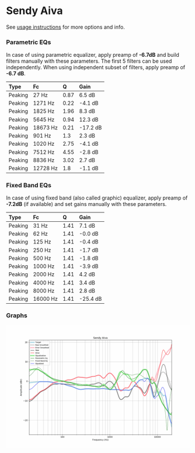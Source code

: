 # Sendy Aiva
See [usage instructions](https://github.com/jaakkopasanen/AutoEq#usage) for more options and info.

### Parametric EQs
In case of using parametric equalizer, apply preamp of **-6.7dB** and build filters manually
with these parameters. The first 5 filters can be used independently.
When using independent subset of filters, apply preamp of **-6.7 dB**.

| Type    | Fc       |    Q | Gain     |
|:--------|:---------|:-----|:---------|
| Peaking | 27 Hz    | 0.87 | 6.5 dB   |
| Peaking | 1271 Hz  | 0.22 | -4.1 dB  |
| Peaking | 1825 Hz  | 1.96 | 8.3 dB   |
| Peaking | 5645 Hz  | 0.94 | 12.3 dB  |
| Peaking | 18673 Hz | 0.21 | -17.2 dB |
| Peaking | 901 Hz   | 1.3  | 2.3 dB   |
| Peaking | 1020 Hz  | 2.75 | -4.1 dB  |
| Peaking | 7512 Hz  | 4.55 | -2.8 dB  |
| Peaking | 8836 Hz  | 3.02 | 2.7 dB   |
| Peaking | 12728 Hz | 1.8  | -1.1 dB  |

### Fixed Band EQs
In case of using fixed band (also called graphic) equalizer, apply preamp of **-7.2dB**
(if available) and set gains manually with these parameters.

| Type    | Fc       |    Q | Gain     |
|:--------|:---------|:-----|:---------|
| Peaking | 31 Hz    | 1.41 | 7.1 dB   |
| Peaking | 62 Hz    | 1.41 | -0.0 dB  |
| Peaking | 125 Hz   | 1.41 | -0.4 dB  |
| Peaking | 250 Hz   | 1.41 | -1.7 dB  |
| Peaking | 500 Hz   | 1.41 | -1.8 dB  |
| Peaking | 1000 Hz  | 1.41 | -3.9 dB  |
| Peaking | 2000 Hz  | 1.41 | 4.2 dB   |
| Peaking | 4000 Hz  | 1.41 | 3.4 dB   |
| Peaking | 8000 Hz  | 1.41 | 2.8 dB   |
| Peaking | 16000 Hz | 1.41 | -25.4 dB |

### Graphs
![](./Sendy%20Aiva.png)